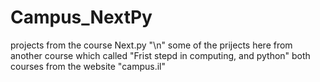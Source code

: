 # Campus_NextPy
projects from the course Next.py "\n"
some of the prijects here from another course which called "Frist stepd in computing, and python"
both courses from the website "campus.il"
